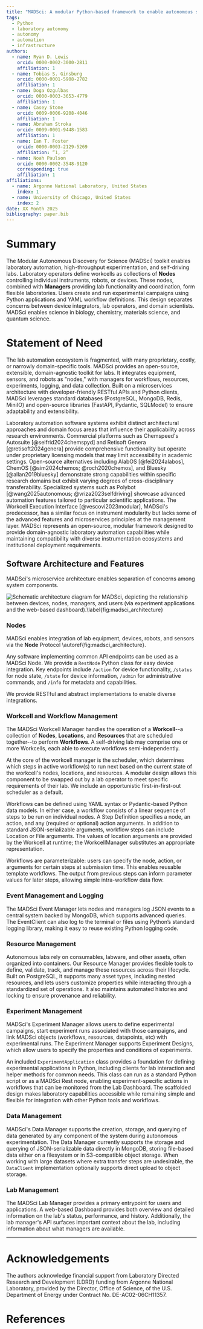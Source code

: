 ```yaml
---
title: "MADSci: A modular Python-based framework to enable autonomous science"
tags:
  - Python
  - laboratory autonomy
  - autonomy
  - automation
  - infrastructure
authors:
  - name: Ryan D. Lewis
    orcid: 0000-0002-3000-2811
    affiliation: 1
  - name: Tobias S. Ginsburg
    orcid: 0000-0001-5908-2782
    affiliation: 1
  - name: Doga Ozgulbas
    orcid: 0000-0003-3653-4779
    affiliation: 1
  - name: Casey Stone
    orcid: 0009-0006-9208-4046
    affiliation: 1
  - name: Abraham Stroka
    orcid: 0009-0001-9448-1583
    affiliation: 1
  - name: Ian T. Foster
    orcid: 0000-0003-2129-5269
    affiliation: “1, 2”
  - name: Noah Paulson
    orcid: 0000-0002-3548-9120
    corresponding: true
    affiliation: 1
affiliations:
  - name: Argonne National Laboratory, United States
    index: 1
  - name: University of Chicago, United States
    index: 2
date: XX Month 2025
bibliography: paper.bib
---
```


# Summary

The Modular Autonomous Discovery for Science (MADSci) toolkit enables laboratory automation, high-throughput experimentation, and self-driving labs.
Laboratory operators define workcells as collections of **Nodes** controlling individual instruments, robots, or devices.
These nodes, combined with **Managers** providing lab functionality and coordination, form flexible laboratories.
Users create and run experimental campaigns using Python applications and YAML workflow definitions.
This design separates concerns between device integrators, lab operators, and domain scientists.
MADSci enables science in biology, chemistry, materials science, and quantum science.

# Statement of Need

The lab automation ecosystem is fragmented, with many proprietary, costly, or narrowly domain-specific tools.
MADSci provides an open-source, extensible, domain-agnostic toolkit for labs.
It integrates equipment, sensors, and robots as "nodes," with managers for workflows, resources, experiments, logging, and data collection.
Built on a microservices architecture with developer-friendly RESTful APIs and Python clients, MADSci leverages standard databases (PostgreSQL, MongoDB, Redis, MiniIO) and open-source libraries (FastAPI, Pydantic, SQLModel) to ensure adaptability and extensibility.

Laboratory automation software systems exhibit distinct architectural approaches and domain focus areas that influence their applicability across research environments.
Commercial platforms such as Chemspeed's Autosuite [@seifrid2024chemspyd] and Retisoft Genera [@retisoft2024genera] provide comprehensive functionality but operate under proprietary licensing models that may limit accessibility in academic settings.
Open-source alternatives including AlabOS [@fei2024alabos], ChemOS [@sim2024chemos; @roch2020chemos], and Bluesky [@allan2019bluesky] demonstrate strong capabilities within specific research domains but exhibit varying degrees of cross-disciplinary transferability.
Specialized systems such as Polybot [@wang2025autonomous; @vriza2023selfdriving] showcase advanced automation features tailored to particular scientific applications.
The Workcell Execution Interface [@vescovi2023modular], MADSci's predecessor, has a similar focus on instrument modularity but lacks some of the advanced features and microservices principles at the management layer.
MADSci represents an open-source, modular framework designed to provide domain-agnostic laboratory automation capabilities while maintaining compatibility with diverse instrumentation ecosystems and institutional deployment requirements.

## Software Architecture and Features

MADSci's microservice architecture enables separation of concerns among system components.

![Schematic architecture diagram for MADSci, depicting the relationship between devices, nodes, managers, and users (via experiment applications and the web-based dashboard).\label{fig:madsci_architecture}](assets/drawio/madsci_architecture.png)

### Nodes

MADSci enables integration of lab equipment, devices, robots, and sensors via the **Node** Protocol \autoref{fig:madsci_architecture}.

Any software implementing common API endpoints can be used as a MADSci Node. We provide a `RestNode` Python class for easy device integration. Key endpoints include `/action` for device functionality, `/status` for node state, `/state` for device information, `/admin` for administrative commands, and `/info` for metadata and capabilities.

We provide RESTful and abstract implementations to enable diverse integrations.

### Workcell and Workflow Management

The MADSci Workcell Manager handles the operation of a **Workcell**--a collection of **Nodes**, **Locations**, and **Resources** that are scheduled together--to perform **Workflows**. A self-driving lab may comprise one or more Workcells, each able to execute workflows semi-independently.

At the core of the workcell manager is the scheduler, which determines which steps in active workflow(s) to run next based on the current state of the workcell's nodes, locations, and resources.
A modular design allows this component to be swapped out by a lab operator to meet specific requirements of their lab.
We include an opportunistic first-in-first-out scheduler as a default.

Workflows can be defined using YAML syntax or Pydantic-based Python data models.
In either case, a workflow consists of a linear sequence of steps to be run on individual nodes.
A Step Definition specifies a node, an action, and any (required or optional) action arguments.
In addition to standard JSON-serializable arguments, workflow steps can include Location or File arguments.
The values of location arguments are provided by the Workcell at runtime; the WorkcellManager substitutes an appropriate representation.

Workflows are parameterizable: users can specify the node, action, or arguments for certain steps at submission time.
This enables reusable template workflows.
The output from previous steps can inform parameter values for later steps, allowing simple intra-workflow data flow.

### Event Management and Logging

The MADSci Event Manager lets nodes and managers log JSON events to a central system backed by MongoDB, which supports advanced queries. The EventClient can also log to the terminal or files using Python’s standard logging library, making it easy to reuse existing Python logging code.

### Resource Management

Autonomous labs rely on consumables, labware, and other assets, often organized into containers.
Our Resource Manager provides flexible tools to define, validate, track, and manage these resources across their lifecycle.
Built on PostgreSQL, it supports many asset types, including nested resources, and lets users customize properties while interacting through a standardized set of operations.
It also maintains automated histories and locking to ensure provenance and reliability.


### Experiment Management

MADSci's Experiment Manager allows users to define experimental campaigns, start experiment runs associated with those campaigns, and link MADSci objects (workflows, resources, datapoints, etc) with experimental runs.
The Experiment Manager supports Experiment Designs, which allow users to specify the properties and conditions of experiments.

An included `ExperimentApplication` class provides a foundation for defining experimental applications in Python, including clients for lab interaction and helper methods for common needs.
This class can run as a standard Python script or as a MADSci Rest node, enabling experiment-specific actions in workflows that can be monitored from the Lab Dashboard.
The scaffolded design makes laboratory capabilities accessible while remaining simple and flexible for integration with other Python tools and workflows.

### Data Management

MADSci's Data Manager supports the creation, storage, and querying of data generated by any component of the system during autonomous experimentation.
The Data Manager currently supports the storage and querying of JSON-serializable data directly in MongoDB, storing file-based data either on a filesystem or in S3-compatible object storage.
When working with large datasets where extra transfer steps are undesirable, the `DataClient` implementation optionally supports direct upload to object storage.

### Lab Management

The MADSci Lab Manager provides a primary entrypoint for users and applications.
A web-based Dashboard provides both overview and detailed information on the lab's status, performance, and history.
Additionally, the lab manager's API surfaces important context about the lab, including information about what managers are available.

---

# Acknowledgements

The authors acknowledge financial support from Laboratory Directed Research and Development (LDRD) funding from Argonne National Laboratory, provided by the Director, Office of Science, of the U.S. Department of Energy under Contract No. DE-AC02-06CH11357.

# References
